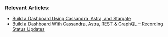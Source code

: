 ### Relevant Articles:

- [Build a Dashboard Using Cassandra, Astra, and Stargate](https://www.baeldung.com/cassandra-astra-stargate-dashboard)
- [Build a Dashboard With Cassandra, Astra, REST & GraphQL – Recording Status Updates](https://www.baeldung.com/cassandra-astra-rest-dashboard-updates)
